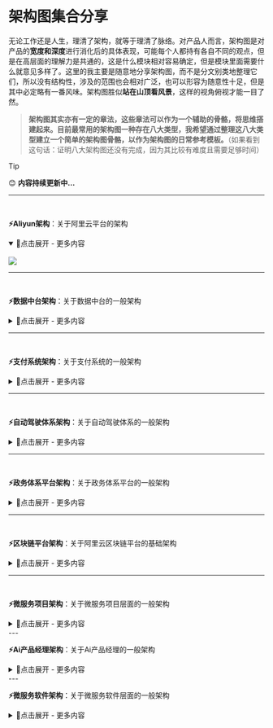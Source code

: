 # 架构图集合分享
无论工作还是人生，理清了架构，就等于理清了脉络。对产品人而言，架构图是对产品的**宽度和深度**进行消化后的具体表现，可能每个人都持有各自不同的观点，但是在高层面的理解力是共通的，这是什么模块相对容易确定，但是模块里面需要什么就意见多样了。这里的我主要是随意地分享架构图，而不是分文别类地整理它们，所以没有结构性，涉及的范围也会相对广泛，也可以形容为随意性十足，但是其中必定略有一番风味。架构图胜似**站在山顶看风景**，这样的视角俯视才能一目了然。

> **架构图其实亦有一定的章法，这些章法可以作为一个辅助的骨骼，将思维搭建起来。目前最常用的架构图一种存在八大类型，我希望通过整理这八大类型建立一个简单的架构图骨骼，以作为架构图的日常参考模板。**（如果看到这句话：证明八大架构图还没有完成，因为其比较有难度且需要足够时间）

> [!TIP]
> 😊 **内容持续更新中...**

---
<br>

**⚡Aliyun架构**：关于阿里云平台的架构

<details open="True">
<summary>🔅点击展开 - 更多内容</summary>
<br>
<img src="https://github.com/PM-Geeker-ORG/Adok/assets/143123392/485d79c7-62d7-4f61-8bda-260696b24ec8"></img>
</details>

---
<br>

**⚡数据中台架构**：关于数据中台的一般架构

<details>
<summary>🔅点击展开 - 更多内容</summary>
<br>
<img src="https://github.com/PM-Geeker-ORG/Adok/assets/143123392/aea7bf7a-f618-4691-8513-305dc4d229f1"></img>
</details>

---
<br>

**⚡支付系统架构**：关于支付系统的一般架构

<details>
<summary>🔅点击展开 - 更多内容</summary>
<br>
<img src="https://github.com/PM-Geeker-ORG/Adok/assets/143123392/e1ad2511-2d7b-424d-9eb2-a841447e8261"></img>
</details>

---
<br>

**⚡自动驾驶体系架构**：关于自动驾驶体系的一般架构

<details>
<summary>🔅点击展开 - 更多内容</summary>
<br>
<img src="https://github.com/PM-Geeker-ORG/Adok/assets/143123392/58c30329-84fc-4cf5-a0f6-b6c8e137fd89"></img>
</details>

---
<br>

**⚡政务体系平台架构**：关于政务体系平台的一般架构

<details>
<summary>🔅点击展开 - 更多内容</summary>
<br>
<img src="https://github.com/PM-Geeker-ORG/Adok/assets/143123392/1fcf44a7-8a03-407d-b05d-4d17e2a8aa1f"></img>
</details>

---
<br>

**⚡区块链平台架构**：关于阿里云区块链平台的基础架构

<details>
<summary>🔅点击展开 - 更多内容</summary>
<br>
<img src="https://github.com/PM-Geeker-ORG/Adok/assets/143123392/7b837e61-6ef7-4e84-bb50-b7a32c75faad"></img>
</details>

---
<br>

**⚡微服务项目架构**：关于微服务项目层面的一般架构

<details>
<summary>🔅点击展开 - 更多内容</summary>
<br>
<img src="https://github.com/PM-Geeker-ORG/Adok/assets/143123392/7b33996d-a8ba-44d6-8579-17c97219552a"></img>
</details>
---
<br>

**⚡Ai产品经理架构**：关于Ai产品经理的一般架构

<details>
<summary>🔅点击展开 - 更多内容</summary>
<br>
<img src=""></img>
</details>
---
<br>

**⚡微服务软件架构**：关于微服务软件层面的一般架构

<details>
<summary>🔅点击展开 - 更多内容</summary>
<br>
<img src=""></img>
</details>